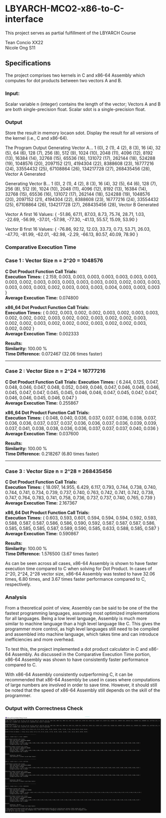 # LBYARCH-MCO2-x86-to-C-interface
This project serves as partial fulfillment of the LBYARCH Course

Tean Concio XX22  
Nicole Ong S11


## Specifications
The project comprises two kernels in C and x86-64 Assembly which computes for dot products between two vectors A and B.

### Input:
Scalar variable n (integer) contains the length of the vector; Vectors A and B are both single-precision float. Scalar sdot is a single-precision float.

### Output
 Store the result in memory locaon sdot. Display the result for all versions of the kernel (i.e., C and x86-64).

The Program Output
Generating Vector A...
1 (0), 2 (1), 4 (2), 8 (3), 16 (4), 32 (5), 64 (6), 128 (7), 256 (8), 512 (9), 1024 (10), 2048 (11), 4096 (12), 8192 (13), 16384 (14), 32768 (15), 65536 (16), 131072 (17), 262144 (18), 524288 (19), 1048576 (20), 2097152 (21), 4194304 (22), 8388608 (23), 16777216 (24), 33554432 (25), 67108864 (26), 134217728 (27), 268435456 (28), Vector A Generated

Generating Vector B...
1 (0), 2 (1), 4 (2), 8 (3), 16 (4), 32 (5), 64 (6), 128 (7), 256 (8), 512 (9), 1024 (10), 2048 (11), 4096 (12), 8192 (13), 16384 (14), 32768 (15), 65536 (16), 131072 (17), 262144 (18), 524288 (19), 1048576 (20), 2097152 (21), 4194304 (22), 8388608 (23), 16777216 (24), 33554432 (25), 67108864 (26), 134217728 (27), 268435456 (28), Vector B Generated

Vector A first 16 Values: { -51.86, 67.11, 87.03, 8.73, 75.74, 28.71, 1.03, -22.69, -56.99, -37.01, -57.98, -77.30, -41.13, 55.57, 15.09, 53.90 }

Vector B first 16 Values: { -76.86, 92.12, 12.03, 33.73, 0.73, 53.71, 26.03, -47.70, -81.99, -62.01, -82.98, -2.29, -66.13, 80.57, 40.09, 78.90 }

### Comparative Execution Time
### Case 1 : Vector Size n = 2^20 = 1048576

**C Dot Product Function Call Trials:**  
        **Execution Times:**
        { 2.159, 0.003, 0.003, 0.003, 0.003, 0.003, 0.003, 0.003, 0.003, 0.002, 0.003, 0.003, 0.003, 0.003, 0.003, 0.003, 0.002, 0.003, 0.003, 0.003, 0.003, 0.003, 0.002, 0.003, 0.003, 0.003, 0.004, 0.003, 0.003, 0.003 }  
        **Average Execution Time:** 0.074800

**x86_64 Dot Product Function Call Trials:**  
        **Execution Times:** 
        { 0.002, 0.003, 0.002, 0.002, 0.003, 0.002, 0.003, 0.003, 0.002, 0.002, 0.002, 0.003, 0.002, 0.002, 0.003, 0.002, 0.002, 0.003, 0.002, 0.002, 0.003, 0.002, 0.002, 0.002, 0.003, 0.002, 0.002, 0.003, 0.002, 0.002 }  
        **Average Execution Time:** 0.002333

**Results:**  
        **Similarity:** 100.00 %  
        **Time Difference:** 0.072467 (32.06 times faster)

---------- ---------- ---------- ---------- ----------

### Case 2 : Vector Size n = 2^24 = 16777216

**C Dot Product Function Call Trials:**
        **Execution Times:** { 6.244, 0.125, 0.047, 0.048, 0.046, 0.047, 0.048, 0.052, 0.049, 0.046, 0.047, 0.046, 0.048, 0.046, 0.045, 0.047, 0.047, 0.045, 0.045, 0.046, 0.046, 0.047, 0.045, 0.047, 0.047, 0.046, 0.046, 0.045, 0.046, 0.047 }  
        **Average Execution Time:** 0.255867

**x86_64 Dot Product Function Call Trials:**  
        **Execution Times:** { 0.048, 0.040, 0.036, 0.037, 0.037, 0.036, 0.038, 0.037, 0.036, 0.036, 0.037, 0.037, 0.037, 0.036, 0.036, 0.037, 0.036, 0.039, 0.039, 0.037, 0.041, 0.038, 0.038, 0.036, 0.036, 0.037, 0.037, 0.037, 0.040, 0.036 }  
        **Average Execution Time:** 0.037600

**Results:**  
        **Similarity:** 100.00 %  
        **Time Difference:** 0.218267 (6.80 times faster)

---------- ---------- ---------- ---------- ----------

### Case 3 : Vector Size n = 2^28 = 268435456

**C Dot Product Function Call Trials:**  
        **Execution Times:** { 18.097, 14.955, 6.429, 6.117, 0.793, 0.744, 0.738, 0.740, 0.744, 0.741, 0.734, 0.739, 0.737, 0.740, 0.763, 0.742, 0.741, 0.742, 0.738, 0.747, 0.764, 0.783, 0.741, 0.758, 0.736, 0.737, 0.737, 0.740, 0.765, 0.739 }  
        **Average Execution Time:** 2.167367

**x86_64 Dot Product Function Call Trials:**  
        **Execution Times:** { 0.603, 0.593, 0.601, 0.594, 0.594, 0.594, 0.592, 0.593, 0.588, 0.587, 0.587, 0.586, 0.586, 0.590, 0.592, 0.587, 0.587, 0.587, 0.586, 0.585, 0.585, 0.585, 0.587, 0.589, 0.590, 0.585, 0.633, 0.588, 0.585, 0.587 }  
        **Average Execution Time:** 0.590867

**Results:**  
        **Similarity:** 100.00 %  
        **Time Difference:** 1.576500 (3.67 times faster)

As can be seen across all cases, x86-64 Assembly is shown to have faster execution time compared to C when solving for Dot Product. In cases of 2^20, 2^24, 2^28 vector size, x86-64 Assembly was tested to have 32.06 times, 6.80 times, and 3.67 times faster performance compared to C, respectively.

 ### Analysis
From a theoretical point of view, Assembly can be said to be one of the the fastest programming languages, assuming most optimized implementations for all languages. Being a low level language, Assembly is much more similar to machine language than a high level language like C. This gives the programmer more control, as high level languages still need to be compiled and assembled into machine language, which takes time and can introduce inefficiencies and more overhead.

To test this, the project implemented a dot product calculator in C and x86-64 Assembly. As discussed in the Comparative Execution Time portion, x86-64 Assembly was shown to have consistently faster performance compared to C.

With x86-64 Assembly consistently outperforming C, it can be recommended that x86-64 Assembly be used in cases where computations of large numbers are involved in order to save time. However, it should still be noted that the speed of x86-64 Assembly still depends on the skill of the programmer.

### Output with Correctness Check

![alt text](LBYARCH-MCO2-x86-to-C-interface-OUTPUT.png)

